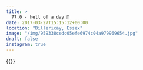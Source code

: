 ```yaml
---
title: >
  77.0 - hell of a day 🌷
date: 2017-03-27T15:15:12+00:00
location: "Billericay, Essex"
image: "/img/959338cedc05efe6974c04a979969654.jpg"
draft: false
instagram: true
---
```


{{<photo src="/img/959338cedc05efe6974c04a979969654.jpg">}}
